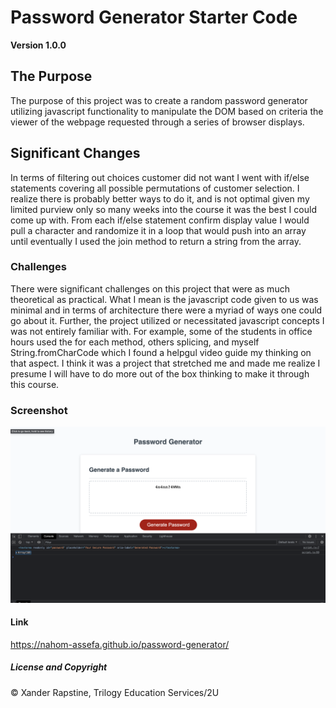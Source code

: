 # Password Generator Starter Code

**Version 1.0.0**

## The Purpose
The purpose of this project was to create a random password generator utilizing javascript functionality to manipulate the DOM based on criteria the viewer of the webpage requested through a series of browser displays. 

## Significant Changes
In terms of filtering out choices customer did not want I went with if/else statements covering all possible permutations of customer selection. I realize there is probably better ways to do it, and is not optimal given my limited purview only so many weeks into the course it was the best I could come up with. From each if/else statement confirm display value I would pull a character and randomize it in a loop that would push into an array until eventually I used the join method to return a string from the array.

### Challenges 
There were significant challenges on this project that were as much theoretical as practical. What I mean is the javascript code given to us was minimal and in terms of architecture there were a myriad of ways one could go about it. Further, the project utilized or necessitated javascript concepts I was not entirely familiar with. For example, some of the students in office hours used the for each method, others splicing, and myself String.fromCharCode which I found a helpgul video guide my thinking on that aspect. I think it was a project that stretched me and made me realize I presume I will have to do more out of the box thinking to make it through this course.

### Screenshot
![](Develop/screenshot.png)

#### Link
https://nahom-assefa.github.io/password-generator/

##### License and Copyright 
© Xander Rapstine, Trilogy Education Services/2U